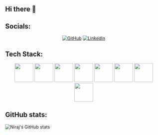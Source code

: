 ## Hi there 👋

## Socials:

<p align="center">
  <a href="https://github.com/nirajktr">
  <img src="https://img.shields.io/badge/GitHub-100000?style=for-the-badge&logo=github&logoColor=white" alt="GitHub"></a>
  <a href="https://www.linkedin.com/in/niraj-khatri/">
  <img src="https://img.shields.io/badge/linkedin-%230077B5.svg?style=for-the-badge&logo=linkedin&logoColor=white" alt="LinkedIn"></a>
  <!--a href="https://leetcode.com/nirajktr/"> 
  <img src="https://img.shields.io/badge/LeetCode-000000?style=for-the-badge&logo=LeetCode&logoColor=#d16c06" alt="LeetCode"></a> -->
</p>

## Tech Stack:

<p align="center">
    <img src="https://cdn.jsdelivr.net/gh/devicons/devicon/icons/python/python-original-wordmark.svg" height="60" width="60"/>
    <img src='https://cdn.jsdelivr.net/gh/devicons/devicon/icons/c/c-original.svg' height="60" width="60"/>
    <img src="https://cdn.jsdelivr.net/gh/devicons/devicon/icons/java/java-original-wordmark.svg" height="60" width="60"/>
    <img src="https://cdn.jsdelivr.net/gh/devicons/devicon/icons/git/git-plain-wordmark.svg" height="60" width="60"/>
    <img src="https://cdn.jsdelivr.net/gh/devicons/devicon/icons/html5/html5-original-wordmark.svg" height="60" width="60"/>
    <img src="https://cdn.jsdelivr.net/gh/devicons/devicon/icons/css3/css3-original-wordmark.svg" height="60" width="60"/>
    <!-- <img src="https://cdn.jsdelivr.net/gh/devicons/devicon/icons/bootstrap/bootstrap-original-wordmark.svg" height="60" width="60"/> -->
    <!-- <img src="https://cdn.jsdelivr.net/gh/devicons/devicon/icons/amazonwebservices/amazonwebservices-plain-wordmark.svg" height="60" width="60"/> -->
    <!-- <img src="https://cdn.jsdelivr.net/gh/devicons/devicon/icons/androidstudio/androidstudio-original.svg" height="60" width="60"/> -->
    <!-- <img src="https://cdn.jsdelivr.net/gh/devicons/devicon/icons/pandas/pandas-original-wordmark.svg" height="60" width="60"/> -->
    <!--img src="https://cdn.jsdelivr.net/gh/devicons/devicon/icons/flask/flask-original-wordmark.svg" height="60" width="60"/> -->
    <img src="https://cdn.jsdelivr.net/gh/devicons/devicon@latest/icons/neovim/neovim-original-wordmark.svg" height="60" width="60"/>      
    <img src="https://cdn.jsdelivr.net/gh/devicons/devicon@latest/icons/p5js/p5js-original.svg" height="60" width="60"/>
    <!-- <img src="https://cdn.jsdelivr.net/gh/devicons/devicon/icons/markdown/markdown-original.svg" height="60" width="60"/> -->
    <!-- <img src="https://cdn.jsdelivr.net/gh/devicons/devicon/icons/bash/bash-plain.svg" height="60" width="60"/> -->
</p>

## GitHub stats:

![Niraj's GitHub stats](https://github-readme-stats.vercel.app/api?username=nirajktr&show_icons=true&theme=dark)


